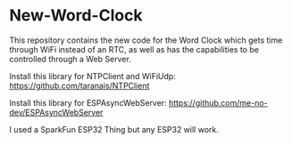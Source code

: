 # New-Word-Clock
This repository contains the new code for the Word Clock which gets time through WiFi instead of an RTC, as well as has the capabilities to be controlled through a Web Server. 

Install this library for NTPClient and WiFiUdp: https://github.com/taranais/NTPClient

Install this library for ESPAsyncWebServer: https://github.com/me-no-dev/ESPAsyncWebServer

I used a SparkFun ESP32 Thing but any ESP32 will work.

